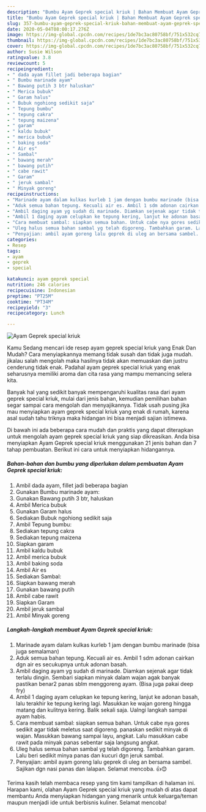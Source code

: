 ```yaml
---
description: "Bumbu Ayam Geprek special kriuk | Bahan Membuat Ayam Geprek special kriuk Yang Enak Dan Mudah"
title: "Bumbu Ayam Geprek special kriuk | Bahan Membuat Ayam Geprek special kriuk Yang Enak Dan Mudah"
slug: 357-bumbu-ayam-geprek-special-kriuk-bahan-membuat-ayam-geprek-special-kriuk-yang-enak-dan-mudah
date: 2020-05-04T08:00:17.276Z
image: https://img-global.cpcdn.com/recipes/1de7bc3ac80758bf/751x532cq70/ayam-geprek-special-kriuk-foto-resep-utama.jpg
thumbnail: https://img-global.cpcdn.com/recipes/1de7bc3ac80758bf/751x532cq70/ayam-geprek-special-kriuk-foto-resep-utama.jpg
cover: https://img-global.cpcdn.com/recipes/1de7bc3ac80758bf/751x532cq70/ayam-geprek-special-kriuk-foto-resep-utama.jpg
author: Susie Wilson
ratingvalue: 3.8
reviewcount: 5
recipeingredient:
- " dada ayam fillet jadi beberapa bagian"
- " Bumbu marinade ayam"
- " Bawang putih 3 btr haluskan"
- " Merica bubuk"
- " Garam halus"
- " Bubuk ngohiong sedikit saja"
- " Tepung bumbu"
- " tepung cakra"
- " tepung maizena"
- " garam"
- " kaldu bubuk"
- " merica bubuk"
- " baking soda"
- " Air es"
- " Sambal"
- " bawang merah"
- " bawang putih"
- " cabe rawit"
- " Garam"
- " jeruk sambal"
- " Minyak goreng"
recipeinstructions:
- "Marinade ayam dalam kulkas kurleb 1 jam dengan bumbu marinade (bisa juga semalaman)"
- "Aduk semua bahan tepung. Kecuali air es. Ambil 1 sdm adonan cairkan dgn air es secukupnya untuk adonan basah."
- "Ambil daging ayam yg sudah di marinade. Diamkan sejenak agar tidak terlalu dingin. Sembari siapkan minyak dalam wajan agak banyak pastikan benar2 panas sblm menggoreng ayam. (Bisa juga pakai deep fry)"
- "Ambil 1 daging ayam celupkan ke tepung kering, lanjut ke adonan basah, lalu terakhir ke tepung kering lagi. Masukkan ke wajan goreng hingga matang dan kulitnya kering. Balik sekali saja. Ualngi langkah sampai ayam habis."
- "Cara membuat sambal: siapkan semua bahan. Untuk cabe nya gores sedikit agar tidak meletus saat digoreng. panaskan sedikit minyak di wajan. Masukkan bawang sampai layu, angkat. Lalu masukkan cabe rawit pada minyak panas sebentar saja langsung angkat."
- "Uleg halus semua bahan sambal yg telah digoreng. Tambahkan garam. Lalu beri sedikit minya panas dan kucuri dgn jeruk sambal."
- "Penyajian: ambil ayam goreng lalu geprek di uleg an bersama sambel. Sajikan dgn nasi panas dan lalapan. Selamat mencoba. 👍😊"
categories:
- Resep
tags:
- ayam
- geprek
- special

katakunci: ayam geprek special 
nutrition: 246 calories
recipecuisine: Indonesian
preptime: "PT25M"
cooktime: "PT34M"
recipeyield: "3"
recipecategory: Lunch

---
```



![Ayam Geprek special kriuk](https://img-global.cpcdn.com/recipes/1de7bc3ac80758bf/751x532cq70/ayam-geprek-special-kriuk-foto-resep-utama.jpg)

Kamu Sedang mencari ide resep ayam geprek special kriuk yang Enak Dan Mudah? Cara menyiapkannya memang tidak susah dan tidak juga mudah. jikalau salah mengolah maka hasilnya tidak akan memuaskan dan justru cenderung tidak enak. Padahal ayam geprek special kriuk yang enak seharusnya memiliki aroma dan cita rasa yang mampu memancing selera kita.



Banyak hal yang sedikit banyak mempengaruhi kualitas rasa dari ayam geprek special kriuk, mulai dari jenis bahan, kemudian pemilihan bahan segar sampai cara mengolah dan menyajikannya. Tidak usah pusing jika mau menyiapkan ayam geprek special kriuk yang enak di rumah, karena asal sudah tahu triknya maka hidangan ini bisa menjadi sajian istimewa.


Di bawah ini ada beberapa cara mudah dan praktis yang dapat diterapkan untuk mengolah ayam geprek special kriuk yang siap dikreasikan. Anda bisa menyiapkan Ayam Geprek special kriuk menggunakan 21 jenis bahan dan 7 tahap pembuatan. Berikut ini cara untuk menyiapkan hidangannya.

<!--inarticleads1-->

##### Bahan-bahan dan bumbu yang diperlukan dalam pembuatan Ayam Geprek special kriuk:

1. Ambil  dada ayam, fillet jadi beberapa bagian
1. Gunakan  Bumbu marinade ayam:
1. Gunakan  Bawang putih 3 btr, haluskan
1. Ambil  Merica bubuk
1. Gunakan  Garam halus
1. Sediakan  Bubuk ngohiong sedikit saja
1. Ambil  Tepung bumbu:
1. Sediakan  tepung cakra
1. Sediakan  tepung maizena
1. Siapkan  garam
1. Ambil  kaldu bubuk
1. Ambil  merica bubuk
1. Ambil  baking soda
1. Ambil  Air es
1. Sediakan  Sambal:
1. Siapkan  bawang merah
1. Gunakan  bawang putih
1. Ambil  cabe rawit
1. Siapkan  Garam
1. Ambil  jeruk sambal
1. Ambil  Minyak goreng




<!--inarticleads2-->

##### Langkah-langkah membuat Ayam Geprek special kriuk:

1. Marinade ayam dalam kulkas kurleb 1 jam dengan bumbu marinade (bisa juga semalaman)
1. Aduk semua bahan tepung. Kecuali air es. Ambil 1 sdm adonan cairkan dgn air es secukupnya untuk adonan basah.
1. Ambil daging ayam yg sudah di marinade. Diamkan sejenak agar tidak terlalu dingin. Sembari siapkan minyak dalam wajan agak banyak pastikan benar2 panas sblm menggoreng ayam. (Bisa juga pakai deep fry)
1. Ambil 1 daging ayam celupkan ke tepung kering, lanjut ke adonan basah, lalu terakhir ke tepung kering lagi. Masukkan ke wajan goreng hingga matang dan kulitnya kering. Balik sekali saja. Ualngi langkah sampai ayam habis.
1. Cara membuat sambal: siapkan semua bahan. Untuk cabe nya gores sedikit agar tidak meletus saat digoreng. panaskan sedikit minyak di wajan. Masukkan bawang sampai layu, angkat. Lalu masukkan cabe rawit pada minyak panas sebentar saja langsung angkat.
1. Uleg halus semua bahan sambal yg telah digoreng. Tambahkan garam. Lalu beri sedikit minya panas dan kucuri dgn jeruk sambal.
1. Penyajian: ambil ayam goreng lalu geprek di uleg an bersama sambel. Sajikan dgn nasi panas dan lalapan. Selamat mencoba. 👍😊




Terima kasih telah membaca resep yang tim kami tampilkan di halaman ini. Harapan kami, olahan Ayam Geprek special kriuk yang mudah di atas dapat membantu Anda menyiapkan hidangan yang menarik untuk keluarga/teman maupun menjadi ide untuk berbisnis kuliner. Selamat mencoba!
